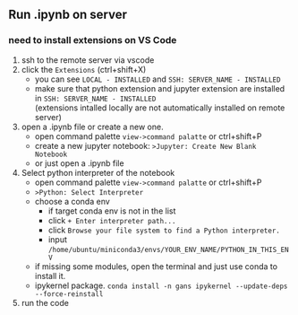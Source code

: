Run .ipynb on server
---  

### need to install extensions on VS Code
  1. ssh to the remote server via vscode
  2. click the `Extensions` (ctrl+shift+X)  
     - you can see `LOCAL - INSTALLED` and `SSH: SERVER_NAME - INSTALLED` 
     - make sure that python extension and jupyter extension are installed in `SSH: SERVER_NAME - INSTALLED`  
       (extensions intalled locally are not automatically installed on remote server)
  3. open a .ipynb file or create a new one.
     - open command palette `view->command palatte` or ctrl+shift+P
     - create a new jupyter notebook: `>Jupyter: Create New Blank Notebook`
     - or just open a .ipynb file
  4. Select python interpreter of the notebook
     - open command palette `view->command palatte` or ctrl+shift+P
     - `>Python: Select Interpreter`
     - choose a conda env
       * if target conda env is not in the list
       * click `+ Enter interpreter path...`
       * click `Browse your file system to find a Python interpreter.`
       * input `/home/ubuntu/miniconda3/envs/YOUR_ENV_NAME/PYTHON_IN_THIS_ENV`
     - if missing some modules, open the terminal and just use conda to install it.
     - ipykernel package. `conda install -n gans ipykernel --update-deps --force-reinstall`
  5. run the code
